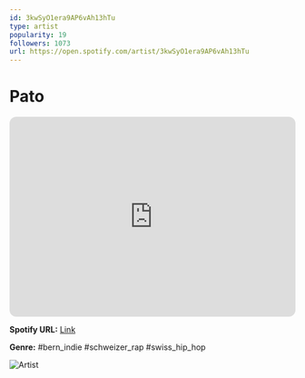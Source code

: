 ```yaml
---
id: 3kwSyO1era9AP6vAh13hTu
type: artist
popularity: 19
followers: 1073
url: https://open.spotify.com/artist/3kwSyO1era9AP6vAh13hTu
---
```

# Pato

<iframe style="border-radius:12px" src="https://open.spotify.com/embed/artist/3kwSyO1era9AP6vAh13hTu" width="100%" height="352" frameBorder="0" allowfullscreen="" allow="autoplay; clipboard-write; encrypted-media; fullscreen; picture-in-picture" loading="lazy"></iframe>

**Spotify URL:** [Link](https://open.spotify.com/artist/3kwSyO1era9AP6vAh13hTu)

**Genre:**  #bern_indie #schweizer_rap #swiss_hip_hop

![Artist](https://i.scdn.co/image/ab6761610000e5ebd3072b9699e96d73fba4b9b8)
